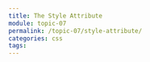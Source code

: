 ```yaml
---
title: The Style Attribute
module: topic-07
permalink: /topic-07/style-attribute/
categories: css
tags:
---
```


<div class="divider-heading"></div>
